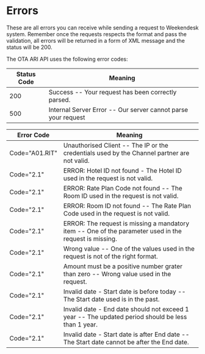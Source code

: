 # Errors

<aside class="notice">These are all errors you can receive while sending a request to Weekendesk system. Remember once the requests respects the format and pass the validation, all errors will be returned in a form of XML message and the status will be 200.</aside>

The OTA ARI API uses the following error codes:


Status Code | Meaning
---------- | -------
200 | Success -- Your request has been correctly parsed.
500 | Internal Server Error -- Our server cannot parse your request

Error Code | Meaning
---------- | -------
Code="A01.RIT" | Unauthorised Client -- The IP or the credentials used by the Channel partner are not valid.
Code="2.1" | ERROR: Hotel ID not found - The Hotel ID used in the request is not valid.
Code="2.1" | ERROR: Rate Plan Code not found -- The Room ID used in the request is not valid.
Code="2.1" | ERROR: Room ID not found -- The Rate Plan Code used in the request is not valid.
Code="2.1" | ERROR: The request is missing a mandatory item -- One of the parameter used in the request is missing.
Code="2.1" | Wrong value -- One of the values used in the request is not of the right format.
Code="2.1" | Amount must be a positive number grater than zero -- Wrong value used in the request.
Code="2.1" | Invalid date - Start date is before today -- The Start date used is in the past.
Code="2.1" | Invalid date - End date should not exceed 1 year -- The updated period should be less than 1 year.
Code="2.1" | Invalid date - Start date is after End date -- The Start date cannot be after the End date.
